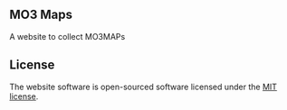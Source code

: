 ## MO3 Maps

A website to collect MO3MAPs

## License

The website software is open-sourced software licensed under the [MIT license](https://opensource.org/licenses/MIT).
